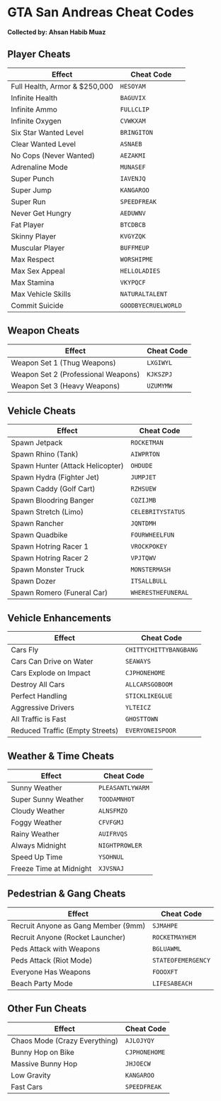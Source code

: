 # GTA San Andreas Cheat Codes  
**Collected by: Ahsan Habib Muaz**  

## Player Cheats  

| Effect | Cheat Code |
|--------|-----------|
| Full Health, Armor & $250,000 | `HESOYAM` |
| Infinite Health | `BAGUVIX` |
| Infinite Ammo | `FULLCLIP` |
| Infinite Oxygen | `CVWKXAM` |
| Six Star Wanted Level | `BRINGITON` |
| Clear Wanted Level | `ASNAEB` |
| No Cops (Never Wanted) | `AEZAKMI` |
| Adrenaline Mode | `MUNASEF` |
| Super Punch | `IAVENJQ` |
| Super Jump | `KANGAROO` |
| Super Run | `SPEEDFREAK` |
| Never Get Hungry | `AEDUWNV` |
| Fat Player | `BTCDBCB` |
| Skinny Player | `KVGYZQK` |
| Muscular Player | `BUFFMEUP` |
| Max Respect | `WORSHIPME` |
| Max Sex Appeal | `HELLOLADIES` |
| Max Stamina | `VKYPQCF` |
| Max Vehicle Skills | `NATURALTALENT` |
| Commit Suicide | `GOODBYECRUELWORLD` |

## Weapon Cheats  

| Effect | Cheat Code |
|--------|-----------|
| Weapon Set 1 (Thug Weapons) | `LXGIWYL` |
| Weapon Set 2 (Professional Weapons) | `KJKSZPJ` |
| Weapon Set 3 (Heavy Weapons) | `UZUMYMW` |

## Vehicle Cheats  

| Effect | Cheat Code |
|--------|-----------|
| Spawn Jetpack | `ROCKETMAN` |
| Spawn Rhino (Tank) | `AIWPRTON` |
| Spawn Hunter (Attack Helicopter) | `OHDUDE` |
| Spawn Hydra (Fighter Jet) | `JUMPJET` |
| Spawn Caddy (Golf Cart) | `RZHSUEW` |
| Spawn Bloodring Banger | `CQZIJMB` |
| Spawn Stretch (Limo) | `CELEBRITYSTATUS` |
| Spawn Rancher | `JQNTDMH` |
| Spawn Quadbike | `FOURWHEELFUN` |
| Spawn Hotring Racer 1 | `VROCKPOKEY` |
| Spawn Hotring Racer 2 | `VPJTQWV` |
| Spawn Monster Truck | `MONSTERMASH` |
| Spawn Dozer | `ITSALLBULL` |
| Spawn Romero (Funeral Car) | `WHERESTHEFUNERAL` |

## Vehicle Enhancements  

| Effect | Cheat Code |
|--------|-----------|
| Cars Fly | `CHITTYCHITTYBANGBANG` |
| Cars Can Drive on Water | `SEAWAYS` |
| Cars Explode on Impact | `CJPHONEHOME` |
| Destroy All Cars | `ALLCARSGOBOOM` |
| Perfect Handling | `STICKLIKEGLUE` |
| Aggressive Drivers | `YLTEICZ` |
| All Traffic is Fast | `GHOSTTOWN` |
| Reduced Traffic (Empty Streets) | `EVERYONEISPOOR` |

## Weather & Time Cheats  

| Effect | Cheat Code |
|--------|-----------|
| Sunny Weather | `PLEASANTLYWARM` |
| Super Sunny Weather | `TOODAMNHOT` |
| Cloudy Weather | `ALNSFMZO` |
| Foggy Weather | `CFVFGMJ` |
| Rainy Weather | `AUIFRVQS` |
| Always Midnight | `NIGHTPROWLER` |
| Speed Up Time | `YSOHNUL` |
| Freeze Time at Midnight | `XJVSNAJ` |

## Pedestrian & Gang Cheats  

| Effect | Cheat Code |
|--------|-----------|
| Recruit Anyone as Gang Member (9mm) | `SJMAHPE` |
| Recruit Anyone (Rocket Launcher) | `ROCKETMAYHEM` |
| Peds Attack with Weapons | `BGLUAWML` |
| Peds Attack (Riot Mode) | `STATEOFEMERGENCY` |
| Everyone Has Weapons | `FOOOXFT` |
| Beach Party Mode | `LIFESABEACH` |

## Other Fun Cheats  

| Effect | Cheat Code |
|--------|-----------|
| Chaos Mode (Crazy Everything) | `AJLOJYQY` |
| Bunny Hop on Bike | `CJPHONEHOME` |
| Massive Bunny Hop | `JHJOECW` |
| Low Gravity | `KANGAROO` |
| Fast Cars | `SPEEDFREAK` |

